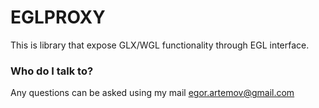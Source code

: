 # EGLPROXY #
This is library that expose GLX/WGL functionality through EGL interface.

### Who do I talk to? ###
Any questions can be asked using my mail egor.artemov@gmail.com

